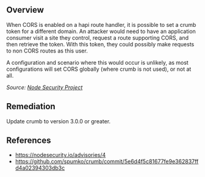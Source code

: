 ## Overview
When CORS is enabled on a hapi route handler, it is possible to set a crumb token for a different domain. An attacker would need to have an application consumer visit a site they control, request a route supporting CORS, and then retrieve the token. With this token, they could possibly make requests to non CORS routes as this user.

A configuration and scenario where this would occur is unlikely, as most configurations will set CORS globally (where crumb is not used), or not at all.

_Source: [Node Security Project](https://nodesecurity.io/advisories/4)_

## Remediation
Update crumb to version 3.0.0 or greater.

## References
- https://nodesecurity.io/advisories/4
- https://github.com/spumko/crumb/commit/5e6d4f5c81677fe9e362837ffd4a02394303db3c
